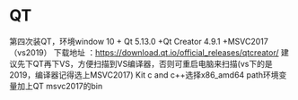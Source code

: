 # QT
第四次装QT，环境window 10 + Qt 5.13.0 +Qt Creator 4.9.1 +MSVC2017 （vs2019）
下载地址 ：https://download.qt.io/official_releases/qtcreator/ 建议先下QT再下VS，方便扫描到VS编译器，否则可重启电脑来扫描(vs下的是2019，编译器记得选上MSVC2017)
Kit c and c++选择x86_amd64
path环境变量加上QT msvc2017的bin
